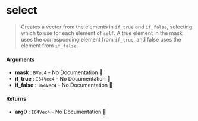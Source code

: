 # select

>  Creates a vector from the elements in `if_true` and `if_false`, selecting which to use
>  for each element of `self`.
>  A true element in the mask uses the corresponding element from `if_true`, and false
>  uses the element from `if_false`.

#### Arguments

- **mask** : `BVec4` \- No Documentation 🚧
- **if\_true** : `I64Vec4` \- No Documentation 🚧
- **if\_false** : `I64Vec4` \- No Documentation 🚧

#### Returns

- **arg0** : `I64Vec4` \- No Documentation 🚧